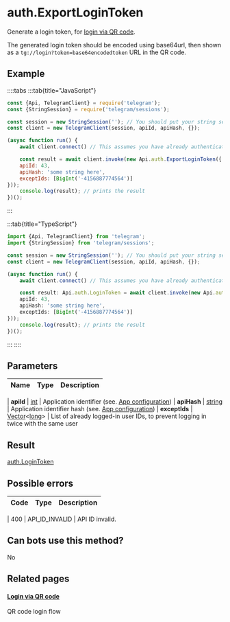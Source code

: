 # auth.ExportLoginToken

Generate a login token, for [login via QR code](https://core.telegram.org/api/qr-login).  

The generated login token should be encoded using base64url, then shown as a `tg://login?token=base64encodedtoken` URL in the QR code.



## Example

::::tabs
:::tab{title="JavaScript"}
```js
const {Api, TelegramClient} = require('telegram');
const {StringSession} = require('telegram/sessions');

const session = new StringSession(''); // You should put your string session here
const client = new TelegramClient(session, apiId, apiHash, {});

(async function run() {
    await client.connect() // This assumes you have already authenticated with .start()

    const result = await client.invoke(new Api.auth.ExportLoginToken({
    apiId: 43,
    apiHash: 'some string here',
    exceptIds: [BigInt('-4156887774564')]
}));
    console.log(result); // prints the result
})();
```
:::

:::tab{title="TypeScript"}
```ts
import {Api, TelegramClient} from 'telegram';
import {StringSession} from 'telegram/sessions';

const session = new StringSession(''); // You should put your string session here
const client = new TelegramClient(session, apiId, apiHash, {});

(async function run() {
    await client.connect() // This assumes you have already authenticated with .start()

    const result: Api.auth.LoginToken = await client.invoke(new Api.auth.ExportLoginToken({
    apiId: 43,
    apiHash: 'some string here',
    exceptIds: [BigInt('-4156887774564')]
}));
    console.log(result); // prints the result
})();
```
:::
::::



## Parameters

| Name | Type | Description |
| :--: | ---- | ----------- |

| **apiId** | [int](https://core.telegram.org/type/int) | Application identifier (see. [App configuration](https://core.telegram.org/myapp)) 
| **apiHash** | [string](https://core.telegram.org/type/string) | Application identifier hash (see. [App configuration](https://core.telegram.org/myapp)) 
| **exceptIds** | [Vector](https://core.telegram.org/type/Vector%20t)<[long](https://core.telegram.org/type/long)> | List of already logged-in user IDs, to prevent logging in twice with the same user 


## Result

[auth.LoginToken](https://core.telegram.org/type/auth.LoginToken)



## Possible errors

| Code | Type | Description |
| :--: | ---- | ----------- |

| 400 | API\_ID\_INVALID | API ID invalid. 


## Can bots use this method?

No

## Related pages

#### [Login via QR code](https://core.telegram.org/api/qr-login)

QR code login flow




